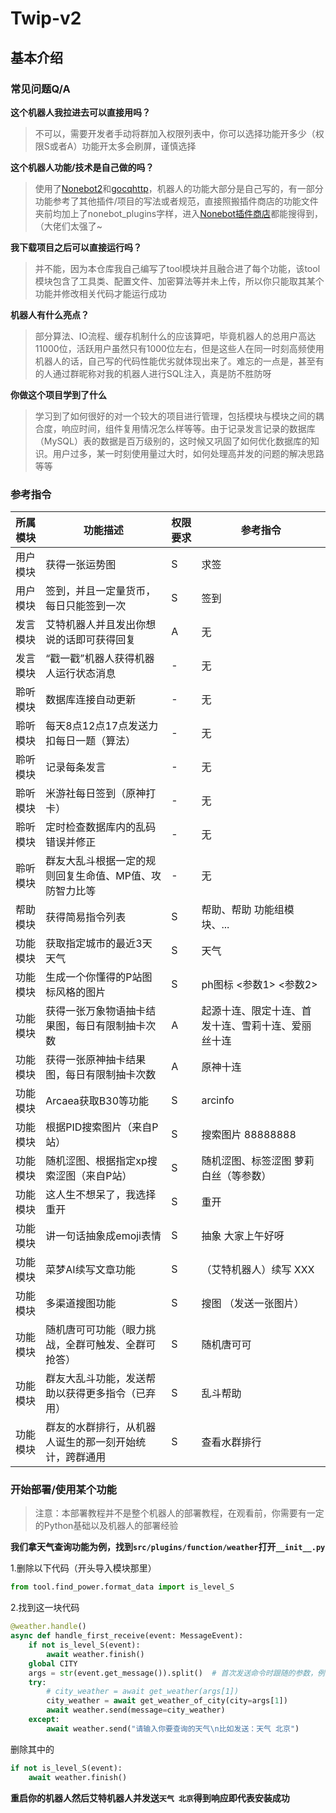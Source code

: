 <!--
 * @Author: 七画一只妖
 * @Date: 2022-01-07 20:25:48
 * @LastEditors: 七画一只妖
 * @LastEditTime: 2022-05-24 19:40:12
 * @Description: file content
-->
# Twip-v2

## 基本介绍

### 常见问题Q/A
**这个机器人我拉进去可以直接用吗？**
> 不可以，需要开发者手动将群加入权限列表中，你可以选择功能开多少（权限S或者A）功能开太多会刷屏，谨慎选择

**这个机器人功能/技术是自己做的吗？**
> 使用了[Nonebot2](https://nb2.baka.icu/)和[gocqhttp](https://docs.go-cqhttp.org/)，机器人的功能大部分是自己写的，有一部分功能参考了其他插件/项目的写法或者规范，直接照搬插件商店的功能文件夹前均加上了nonebot_plugins字样，进入[Nonebot插件商店](https://nb2.baka.icu/store)都能搜得到，（大佬们太强了~

**我下载项目之后可以直接运行吗？**
> 并不能，因为本仓库我自己编写了tool模块并且融合进了每个功能，该tool模块包含了工具类、配置文件、加密算法等并未上传，所以你只能取其某个功能并修改相关代码才能运行成功

**机器人有什么亮点？**
> 部分算法、IO流程、缓存机制什么的应该算吧，毕竟机器人的总用户高达11000位，活跃用户虽然只有1000位左右，但是这些人在同一时刻高频使用机器人的话，自己写的代码性能优劣就体现出来了。难忘的一点是，甚至有的人通过群昵称对我的机器人进行SQL注入，真是防不胜防呀

**你做这个项目学到了什么**
> 学习到了如何很好的对一个较大的项目进行管理，包括模块与模块之间的耦合度，响应时间，组件复用情况怎么样等等。由于记录发言记录的数据库（MySQL）表的数据是百万级别的，这时候又巩固了如何优化数据库的知识。用户过多，某一时刻使用量过大时，如何处理高并发的问题的解决思路等等

### 参考指令
| 所属模块 | 功能描述 | 权限要求 | 参考指令 |
| ----------- | ----------- | ----------- | ----------- |
| 用户模块 | 获得一张运势图  |S|求签|
| 用户模块 | 签到，并且一定量货币，每日只能签到一次 |S|签到|
|发言模块|艾特机器人并且发出你想说的话即可获得回复|A|无|
|发言模块|“戳一戳”机器人获得机器人运行状态消息|-|无|
|聆听模块|数据库连接自动更新|-|无|
|聆听模块|每天8点12点17点发送力扣每日一题（算法）|-|无|
|聆听模块|记录每条发言|-|无|
|聆听模块|米游社每日签到（原神打卡）|-|无|
|聆听模块|定时检查数据库内的乱码错误并修正|-|无|
|聆听模块|群友大乱斗根据一定的规则回复生命值、MP值、攻防智力比等|-|无|
|帮助模块|获得简易指令列表|S|帮助、帮助 功能组模块、...|
| 功能模块 | 获取指定城市的最近3天天气|S|天气|
| 功能模块 |生成一个你懂得的P站图标风格的图片|S|ph图标 <参数1> <参数2>|
|功能模块|获得一张万象物语抽卡结果图，每日有限制抽卡次数|A|起源十连、限定十连、首发十连、雪莉十连、爱丽丝十连|
|功能模块|获得一张原神抽卡结果图，每日有限制抽卡次数|A|原神十连|
|功能模块|Arcaea获取B30等功能|S|arcinfo|
|功能模块|根据PID搜索图片（来自P站）|S|搜索图片 88888888|
|功能模块|随机涩图、根据指定xp搜索涩图（来自P站）|S|随机涩图、标签涩图 萝莉 白丝（等参数）|
|功能模块|这人生不想呆了，我选择重开|S|重开|
|功能模块|讲一句话抽象成emoji表情|S|抽象 大家上午好呀|
|功能模块|菜梦AI续写文章功能|S|（艾特机器人）续写 XXX|
|功能模块|多渠道搜图功能|S|搜图 （发送一张图片）|
|功能模块|随机唐可可功能（眼力挑战，全群可触发、全群可抢答）|S|随机唐可可|
|功能模块|群友大乱斗功能，发送帮助以获得更多指令（已弃用）|S|乱斗帮助|
|功能模块|群友的水群排行，从机器人诞生的那一刻开始统计，跨群通用|S|查看水群排行|


### 开始部署/使用某个功能
> 注意：本部署教程并不是整个机器人的部署教程，在观看前，你需要有一定的Python基础以及机器人的部署经验

**我们拿天气查询功能为例，找到`src/plugins/function/weather`打开`__init__.py`**

1.删除以下代码（开头导入模块那里）
~~~Python
from tool.find_power.format_data import is_level_S
~~~

2.找到这一块代码
~~~Python
@weather.handle()
async def handle_first_receive(event: MessageEvent):
    if not is_level_S(event):
        await weather.finish()
    global CITY
    args = str(event.get_message()).split()  # 首次发送命令时跟随的参数，例：/天气 上海，则args为上海
    try:
        # city_weather = await get_weather(args[1])
        city_weather = await get_weather_of_city(city=args[1])
        await weather.send(message=city_weather)
    except:
        await weather.send("请输入你要查询的天气\n比如发送：天气 北京")
~~~

删除其中的
~~~Python
if not is_level_S(event):
    await weather.finish()
~~~

**重启你的机器人然后艾特机器人并发送`天气 北京`得到响应即代表安装成功**